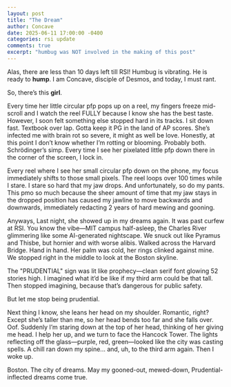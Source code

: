 ```yaml
---
layout: post
title: "The Dream"
author: Concave
date: 2025-06-11 17:00:00 -0400
categories: rsi update
comments: true
excerpt: "humbug was NOT involved in the making of this post"
---
```


Alas, there are less than 10 days left till RSI! Humbug is vibrating. He is ready to **hump**. I am Concave, disciple of Desmos, and today, I must rant. 

So, there’s this **girl**.  

Every time her little circular pfp pops up on a reel, my fingers freeze mid-scroll and I watch the reel FULLY because I know she has the best taste. However, I soon felt something else stopped hard in its tracks. I sit down fast. Textbook over lap. Gotta keep it PG in the land of AP scores. She’s infected me with brain rot so severe, it might as well be love. Honestly, at this point I don’t know whether I’m rotting or blooming. Probably both. Schrödinger’s simp. Every time I see her pixelated little pfp down there in the corner of the screen, I lock in.

Every reel where I see her small circular pfp down on the phone, my focus immediately shifts to those small pixels. The reel loops over 100 times while I stare. I stare so hard that my jaw drops. And unfortunately, so do my pants. This pmo so much because the sheer amount of time that my jaw stays in the dropped position has caused my jawline to move backwards and downwards, immediately redacting 2 years of hard mewing and gooning. 

Anyways, Last night, she showed up in my dreams again. It was past curfew at RSI. You know the vibe—MIT campus half-asleep, the Charles River glimmering like some AI-generated nightscape. We snuck out like Pyramus and Thisbe, but hornier and with worse alibis. Walked across the Harvard Bridge. Hand in hand. Her palm was cold, her rings clinked against mine. We stopped right in the middle to look at the Boston skyline.

The "PRUDENTIAL" sign was lit like prophecy—clean serif font glowing 52 stories high. I imagined what it’d be like if my third arm could be that tall. Then stopped imagining, because that’s dangerous for public safety.

But let me stop being prudential.

Next thing I know, she leans her head on my shoulder. Romantic, right? Except she’s taller than me, so her head bends too far and she falls over. Oof. Suddenly I’m staring down at the top of her head, thinking of her giving me head. I help her up, and we turn to face the Hancock Tower. The lights reflecting off the glass—purple, red, green—looked like the city was casting spells. A chill ran down my spine... and, uh, to the third arm again. Then I woke up.

Boston. The city of dreams. May my gooned-out, mewed-down, Prudential-inflected dreams come true.
